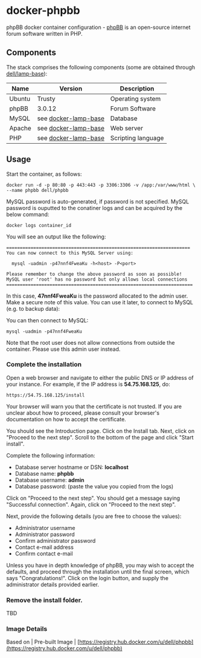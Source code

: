 # docker-phpbb
phpBB docker container configuration - [phpBB](https://www.phpbb.com/) is an open-source internet forum software written in PHP.

## Components
The stack comprises the following components (some are obtained through [dell/lamp-base](https://github.com/dell-cloud-marketplace/docker-lamp-base)):

Name       | Version                 | Description
-----------|-------------------------|------------------------------
Ubuntu     | Trusty                  | Operating system
phpBB      | 3.0.12                  | Forum Software
MySQL      | see [docker-lamp-base](https://github.com/dell-cloud-marketplace/docker-lamp-base) | Database
Apache     | see [docker-lamp-base](https://github.com/dell-cloud-marketplace/docker-lamp-base) | Web server
PHP        | see [docker-lamp-base](https://github.com/dell-cloud-marketplace/docker-lamp-base) | Scripting language


## Usage
Start the container, as follows:

    docker run -d -p 80:80 -p 443:443 -p 3306:3306 -v /app:/var/www/html \
    --name phpbb dell/phpbb

MySQL password is auto-generated, if password is not specified. MySQL password is ouputted to the conatiner logs and can be acquired by the below command:

    docker logs container_id

You will see an output like the following:

    ====================================================================
    You can now connect to this MySQL Server using:

      mysql -uadmin -p47nnf4FweaKu -h<host> -P<port>

    Please remember to change the above password as soon as possible!
    MySQL user 'root' has no password but only allows local connections
    =====================================================================

In this case, **47nnf4FweaKu** is the password allocated to the admin user. Make a secure note of this value. You can use it later, to connect to MySQL (e.g. to backup data):

You can then connect to MySQL:

    mysql -uadmin -p47nnf4FweaKu

Note that the root user does not allow connections from outside the container. Please use this admin user instead.


### Complete the installation

Open a web browser and navigate to either the public DNS or IP address of your instance. For example, if the IP address is **54.75.168.125**, do:

    https://54.75.168.125/install

Your browser will warn you that the certificate is not trusted. If you are unclear about how to proceed, please consult your browser's documentation on how to accept the certificate.

You should see the Introduction page. Click on the Install tab. Next, click on "Proceed to the next step". Scroll to the bottom of the page and click "Start install".

Complete the following information:

* Database server hostname or DSN: **localhost**
* Database name: **phpbb**
* Database username: **admin**
* Database password: (paste the value you copied from the logs)

Click on "Proceed to the next step". You should get a message saying "Successful connection". Again, click on "Proceed to the next step".

Next, provide the following details (you are free to choose the values):

* Administrator username
* Administrator password
* Confirm administrator password
* Contact e-mail address
* Confirm contact e-mail

Unless you have in depth knowledge of phpBB, you may wish to accept the defaults, and proceed through the installation until the final screen, which says "Congratulations!". Click on the login button, and supply the administrator details provided earlier.

### Remove the **install** folder.
TBD

### Image Details

Based on          | 
Pre-built Image   | [https://registry.hub.docker.com/u/dell/phpbb](https://registry.hub.docker.com/u/dell/phpbb) 
